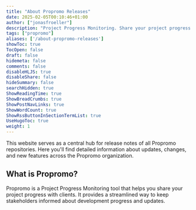 ```yaml
---
title: "About Propromo Releases"
date: 2025-02-05T00:10:46+01:00
author: ["jonasfroeller"]
description: "Project Progress Monitoring. Share your project progress with clients."
tags: ["propromo"]
aliases: ['/about-propromo-releases']
showToc: true
TocOpen: false
draft: false
hidemeta: false
comments: false
disableHLJS: true
disableShare: false
hideSummary: false
searchHidden: true
ShowReadingTime: true
ShowBreadCrumbs: true
ShowPostNavLinks: true
ShowWordCount: true
ShowRssButtonInSectionTermList: true
UseHugoToc: true
weight: 1
---
```


This website serves as a central hub for release notes of all Propromo repositories. Here you'll find detailed information about updates, changes, and new features across the Propromo organization.

<!--more-->

## What is Propromo?

Propromo is a Project Progress Monitoring tool that helps you share your project progress with clients. It provides a streamlined way to keep stakeholders informed about development progress and updates.
